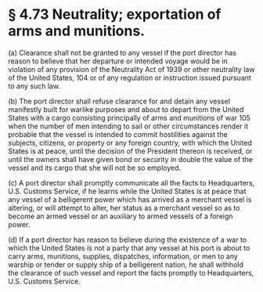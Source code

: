 # § 4.73   Neutrality; exportation of arms and munitions.

(a) Clearance shall not be granted to any vessel if the port director has reason to believe that her departure or intended voyage would be in violation of any provision of the Neutrality Act of 1939 or other neutrality law of the United States, 
104 or of any regulation or instruction issued pursuant to any such law.


(b) The port director shall refuse clearance for and detain any vessel manifestly built for warlike purposes and about to depart from the United States with a cargo consisting principally of arms and munitions of war 
105 when the number of men intending to sail or other circumstances render it probable that the vessel is intended to commit hostilities against the subjects, citizens, or property or any foreign country, with which the United States is at peace, until the decision of the President thereon is received, or until the owners shall have given bond or security in double the value of the vessel and its cargo that she will not be so employed.


(c) A port director shall promptly communicate all the facts to Headquarters, U.S. Customs Service, if he learns while the United States is at peace that any vessel of a belligerent power which has arrived as a merchant vessel is altering, or will attempt to alter, her status as a merchant vessel so as to become an armed vessel or an auxiliary to armed vessels of a foreign power.


(d) If a port director has reason to believe during the existence of a war to which the United States is not a party that any vessel at his port is about to carry arms, munitions, supplies, dispatches, information, or men to any warship or tender or supply ship of a belligerent nation, he shall withhold the clearance of such vessel and report the facts promptly to Headquarters, U.S. Customs Service.




